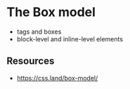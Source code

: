 # The Box model

* tags and boxes
* block-level and inline-level elements



## Resources

* <https://css.land/box-model/>